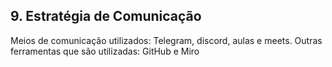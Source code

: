 ## 9. Estratégia de Comunicação
  Meios de comunicação utilizados: Telegram, discord, aulas e meets.
  Outras ferramentas que são utilizadas: GitHub e Miro 
